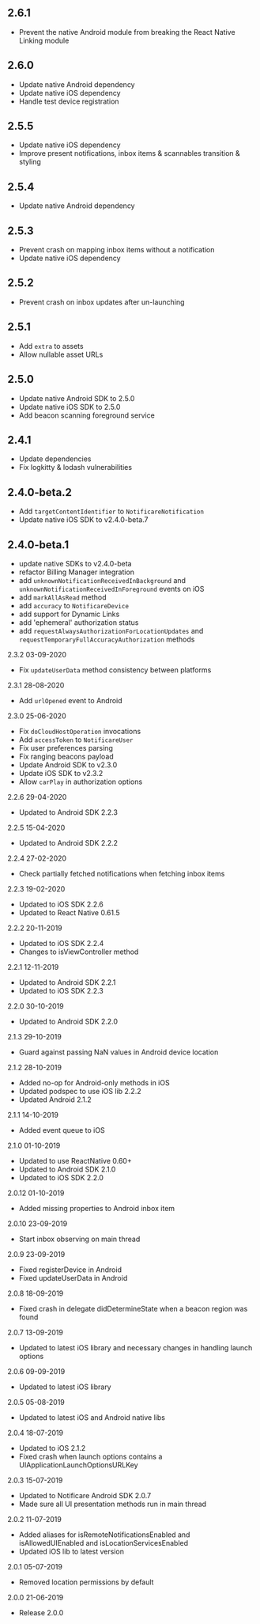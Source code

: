## 2.6.1
- Prevent the native Android module from breaking the React Native Linking module

## 2.6.0
- Update native Android dependency
- Update native iOS dependency
- Handle test device registration

## 2.5.5
- Update native iOS dependency
- Improve present notifications, inbox items & scannables transition & styling

## 2.5.4
- Update native Android dependency

## 2.5.3
- Prevent crash on mapping inbox items without a notification
- Update native iOS dependency

## 2.5.2
- Prevent crash on inbox updates after un-launching

## 2.5.1
- Add `extra` to assets
- Allow nullable asset URLs

## 2.5.0
- Update native Android SDK to 2.5.0
- Update native iOS SDK to 2.5.0
- Add beacon scanning foreground service

## 2.4.1
- Update dependencies
- Fix logkitty & lodash vulnerabilities

## 2.4.0-beta.2
- Add `targetContentIdentifier` to `NotificareNotification`
- Update native iOS SDK to v2.4.0-beta.7

## 2.4.0-beta.1
- update native SDKs to v2.4.0-beta
- refactor Billing Manager integration
- add `unknownNotificationReceivedInBackground` and `unknownNotificationReceivedInForeground` events on iOS
- add `markAllAsRead` method
- add `accuracy` to `NotificareDevice`
- add support for Dynamic Links
- add 'ephemeral' authorization status
- add `requestAlwaysAuthorizationForLocationUpdates` and `requestTemporaryFullAccuracyAuthorization` methods

2.3.2 03-09-2020
- Fix `updateUserData` method consistency between platforms

2.3.1 28-08-2020
- Add `urlOpened` event to Android

2.3.0 25-06-2020
- Fix `doCloudHostOperation` invocations
- Add `accessToken` to `NotificareUser`
- Fix user preferences parsing
- Fix ranging beacons payload
- Update Android SDK to v2.3.0
- Update iOS SDK to v2.3.2
- Allow `carPlay` in authorization options

2.2.6 29-04-2020
- Updated to Android SDK 2.2.3

2.2.5 15-04-2020
- Updated to Android SDK 2.2.2

2.2.4 27-02-2020
- Check partially fetched notifications when fetching inbox items 

2.2.3 19-02-2020
- Updated to iOS SDK 2.2.6
- Updated to React Native 0.61.5

2.2.2 20-11-2019
- Updated to iOS SDK 2.2.4
- Changes to isViewController method

2.2.1 12-11-2019
- Updated to Android SDK 2.2.1
- Updated to iOS SDK 2.2.3

2.2.0 30-10-2019
- Updated to Android SDK 2.2.0

2.1.3 29-10-2019
- Guard against passing NaN values in Android device location

2.1.2 28-10-2019
- Added no-op for Android-only methods in iOS
- Updated podspec to use iOS lib 2.2.2
- Updated Android 2.1.2

2.1.1 14-10-2019
- Added event queue to iOS

2.1.0 01-10-2019
- Updated to use ReactNative 0.60+
- Updated to Android SDK 2.1.0
- Updated to iOS SDK 2.2.0

2.0.12 01-10-2019
- Added missing properties to Android inbox item

2.0.10 23-09-2019
- Start inbox observing on main thread

2.0.9 23-09-2019
- Fixed registerDevice in Android
- Fixed updateUserData in Android

2.0.8 18-09-2019
- Fixed crash in delegate didDetermineState when a beacon region was found

2.0.7 13-09-2019
- Updated to latest iOS library and necessary changes in handling launch options

2.0.6 09-09-2019
- Updated to latest iOS library

2.0.5 05-08-2019
- Updated to latest iOS and Android native libs

2.0.4 18-07-2019
- Updated to iOS 2.1.2
- Fixed crash when launch options contains a UIApplicationLaunchOptionsURLKey

2.0.3 15-07-2019
- Updated to Notificare Android SDK 2.0.7
- Made sure all UI presentation methods run in main thread

2.0.2 11-07-2019
- Added aliases for isRemoteNotificationsEnabled and isAllowedUIEnabled and isLocationServicesEnabled
- Updated iOS lib to latest version 

2.0.1 05-07-2019
- Removed location permissions by default

2.0.0 21-06-2019
- Release 2.0.0
